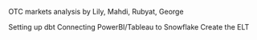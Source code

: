 OTC markets analysis by Lily, Mahdi, Rubyat, George

Setting up dbt
Connecting PowerBI/Tableau to Snowflake
Create the ELT
